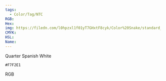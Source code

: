 ```yaml
---
tags:
  - Color/Tag/NTC
RGB:
Hex:
img: https://filedn.com/l0hpzxl1f01yT7GHxtF8cyk/Color%20Snake/standard_csv_to_svg//F7F2E1.svg
CMYK:
HSL:
Name:
---
```

Quarter Spanish White
```palette
#F7F2E1
```
RGB
